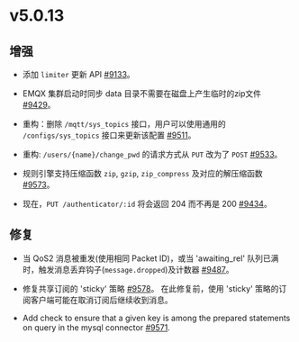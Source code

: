 # v5.0.13

## 增强

- 添加 `limiter` 更新 API [#9133](https://github.com/emqx/emqx/pull/9133)。

- EMQX 集群启动时同步 data 目录不需要在磁盘上产生临时的zip文件 [#9429](https://github.com/emqx/emqx/pull/9429)。

- 重构：删除 `/mqtt/sys_topics` 接口，用户可以使用通用的 `/configs/sys_topics` 接口来更新该配置 [#9511](https://github.com/emqx/emqx/pull/9511)。

- 重构:  `/users/{name}/change_pwd` 的请求方式从 `PUT` 改为了 `POST` [#9533](https://github.com/emqx/emqx/pull/9533)。

- 规则引擎支持压缩函数 `zip`, `gzip`, `zip_compress` 及对应的解压缩函数 [#9573](https://github.com/emqx/emqx/pull/9573)。

- 现在，`PUT /authenticator/:id` 将会返回 204 而不再是 200 [#9434](https://github.com/emqx/emqx/pull/9434/)。

## 修复

- 当 QoS2 消息被重发(使用相同 Packet ID)，或当 'awaiting_rel' 队列已满时，触发消息丢弃钩子(`message.dropped`)及计数器 [#9487](https://github.com/emqx/emqx/pull/9487)。

- 修复共享订阅的 'sticky' 策略 [#9578](https://github.com/emqx/emqx/pull/9578)。
  在此修复前，使用 'sticky' 策略的订阅客户端可能在取消订阅后继续收到消息。

- Add check to ensure that a given key is among the prepared statements on query in the mysql connector [#9571](https://github.com/emqx/emqx/pull/9571).
